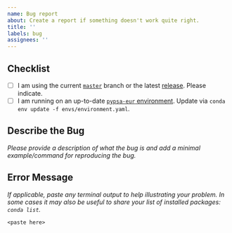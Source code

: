 ```yaml
---
name: Bug report
about: Create a report if something doesn't work quite right.
title: ''
labels: bug
assignees: ''
---
```


<!-- Please do not post usage questions here. Ask them on the PyPSA mailing list: https://groups.google.com/forum/#!forum/pypsa -->

## Checklist

- [ ] I am using the current [`master`](https://github.com/PyPSA/pypsa-eur/tree/master) branch or the latest [release](https://github.com/PyPSA/pypsa-eur/releases). Please indicate.
- [ ] I am running on an up-to-date [`pypsa-eur` environment](https://github.com/PyPSA/pypsa-eur/blob/master/envs/environment.yaml). Update via `conda env update -f envs/environment.yaml`.

## Describe the Bug

*Please provide a description of what the bug is and add a minimal example/command for reproducing the bug.*

## Error Message

*If applicable, paste any terminal output to help illustrating your problem.*
*In some cases it may also be useful to share your list of installed packages: `conda list`.*

```
<paste here>
```
